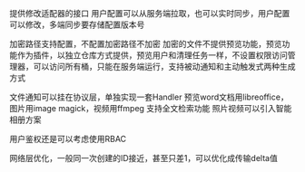 提供修改适配器的接口
用户配置可以从服务端拉取，也可以实时同步，用户配置可以修改，多端同步要存储配置版本号

加密路径支持配置，不配置加密路径不加密
加密的文件不提供预览功能，预览功能作为插件，以独立仓库方式提供，预览用户和清理任务一样，不设置权限访问管理器，可以访问所有桶，只能在服务端运行，支持被动通知和主动触发式两种生成方式

文件通知可以挂在协议层，单独实现一套Handler
预览word文档用libreoffice，图片用image magick，视频用ffmpeg
支持全文检索功能
照片视频可以引入智能相册方案

用户鉴权还是可以考虑使用RBAC

网络层优化，一般同一次创建的ID接近，甚至只差1，可以优化成传输delta值